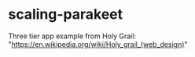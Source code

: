 # scaling-parakeet
Three tier app example from Holy Grail: "https://en.wikipedia.org/wiki/Holy_grail_(web_design)"
